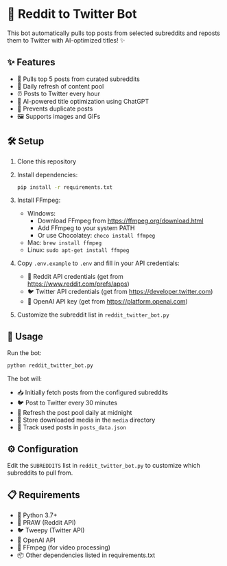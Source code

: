 # 🤖 Reddit to Twitter Bot

This bot automatically pulls top posts from selected subreddits and reposts them to Twitter with AI-optimized titles! ✨

## ✨ Features

- 📱 Pulls top 5 posts from curated subreddits
- 🔄 Daily refresh of content pool
- ⏰ Posts to Twitter every hour
- 🧠 AI-powered title optimization using ChatGPT
- 🚫 Prevents duplicate posts
- 🖼️ Supports images and GIFs

## 🛠️ Setup

1. Clone this repository
2. Install dependencies:
   ```bash
   pip install -r requirements.txt
   ```
3. Install FFmpeg:
   - Windows: 
     - Download FFmpeg from https://ffmpeg.org/download.html
     - Add FFmpeg to your system PATH
     - Or use Chocolatey: `choco install ffmpeg`
   - Mac: `brew install ffmpeg`
   - Linux: `sudo apt-get install ffmpeg`

4. Copy `.env.example` to `.env` and fill in your API credentials:
   - 🔑 Reddit API credentials (get from https://www.reddit.com/prefs/apps)
   - 🐦 Twitter API credentials (get from https://developer.twitter.com)
   - 🤖 OpenAI API key (get from https://platform.openai.com)

5. Customize the subreddit list in `reddit_twitter_bot.py`

## 🚀 Usage

Run the bot:
```bash
python reddit_twitter_bot.py
```

The bot will:
- 📥 Initially fetch posts from the configured subreddits
- 🐦 Post to Twitter every 30 minutes
- 🔄 Refresh the post pool daily at midnight
- 💾 Store downloaded media in the `media` directory
- 📝 Track used posts in `posts_data.json`

## ⚙️ Configuration

Edit the `SUBREDDITS` list in `reddit_twitter_bot.py` to customize which subreddits to pull from.

## 📋 Requirements

- 🐍 Python 3.7+
- 🔌 PRAW (Reddit API)
- 🐦 Tweepy (Twitter API)
- 🤖 OpenAI API
- 🎥 FFmpeg (for video processing)
- 📦 Other dependencies listed in requirements.txt
